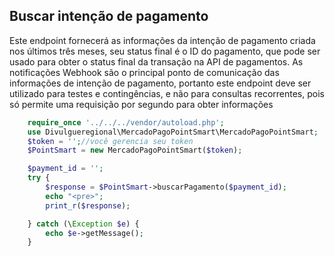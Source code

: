 ## Buscar intenção de pagamento

Este endpoint fornecerá as informações da intenção de pagamento criada nos últimos três meses, seu status final é o ID do pagamento, que pode ser usado para obter o status final da transação na API de pagamentos. As notificações Webhook são o principal ponto de comunicação das informações de intenção de pagamento, portanto este endpoint deve ser utilizado para testes e contingências, e não para consultas recorrentes, pois só permite uma requisição por segundo para obter informações

```php
    require_once '../../../vendor/autoload.php';
    use Divulgueregional\MercadoPagoPointSmart\MercadoPagoPointSmart;
    $token = '';//você gerencia seu token
    $PointSmart = new MercadoPagoPointSmart($token);

    $payment_id = '';
    try {
        $response = $PointSmart->buscarPagamento($payment_id);
        echo "<pre>";
        print_r($response);

    } catch (\Exception $e) {
        echo $e->getMessage();
    }
```
